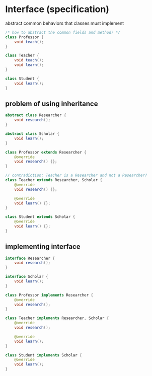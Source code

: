 # Interface (specification)
abstract common behaviors that classes must implement

```java
/* how to abstract the common fields and method? */
class Professor {
    void teach();
}

class Teacher {
    void teach();
    void learn();
}

class Student {
    void learn();
}
```

## problem of using inheritance
```java
abstract class Researcher {
    void research();
}

abstract class Scholar {
    void learn();
}

class Professor extends Researcher {
    @override
    void research() {};
}

// contradiction: Teacher is a Researcher and not a Researcher?
class Teacher extends Researcher, Scholar {
    @override
    void research() {};

    @override
    void learn() {};
}

class Student extends Scholar {
    @override
    void learn() {};
}
```

## implementing interface
```java
interface Researcher {
    void research();
}

interface Scholar {
    void learn();
}

class Professor implements Researcher {
    @override
    void research();
}

class Teacher implements Researcher, Scholar {
    @override
    void research();

    @override
    void learn();
}

class Student implements Scholar {
    @override
    void learn();
}
```